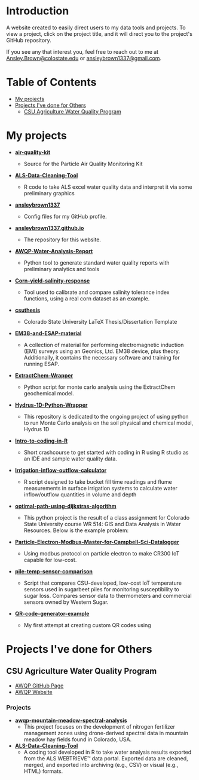 # Introduction
A website created to easily direct users to my data tools and projects. To view a project, click on the project title, and it will direct you to the project's GitHub repository.


If you see any that interest you, feel free to reach out to me at [Ansley.Brown@colostate.edu](mailto:Ansley.Brown@colostate.edu) or [ansleybrown1337@gmail.com](mailto:ansleybrown1337@gmail.com).

# Table of Contents
- [My projects](#my-projects)
- [Projects I've done for Others](#projects-ive-done-for-others)
  - [CSU Agriculture Water Quality Program](#csu-agriculture-water-quality-program)

# My projects
- **[air-quality-kit](https://github.com/ansleybrown1337/air-quality-kit)**
  - Source for the Particle Air Quality Monitoring Kit
- **[ALS-Data-Cleaning-Tool](https://github.com/ansleybrown1337/ALS-Data-Cleaning-Tool)**
  - R code to take ALS excel water quality data and interpret it via some preliminary graphics
- **[ansleybrown1337](https://github.com/ansleybrown1337/ansleybrown1337)**
  - Config files for my GitHub profile.
- **[ansleybrown1337.github.io](https://github.com/ansleybrown1337/ansleybrown1337.github.io)**
  - The repository for this website.
- **[AWQP-Water-Analysis-Report](https://github.com/ansleybrown1337/AWQP-Water-Analysis-Report)**
  - Python tool to generate standard water quality reports with preliminary analytics and tools
- **[Corn-yield-salinity-response](https://github.com/ansleybrown1337/Corn-yield-salinity-response)**
  - Tool used to calibrate and compare salinity tolerance index functions, using a real corn dataset as an example.
- **[csuthesis](https://github.com/ansleybrown1337/csuthesis)**
  - Colorado State University LaTeX Thesis/Dissertation Template
- **[EM38-and-ESAP-material](https://github.com/ansleybrown1337/EM38-and-ESAP-material)**
  - A collection of material for performing electromagnetic induction (EMI) surveys using an Geonics, Ltd. EM38 device, plus theory. Additionally, it contains the necessary software and training for running ESAP.
- **[ExtractChem-Wrapper](https://github.com/ansleybrown1337/ExtractChem-Wrapper)**
  - Python script for monte carlo analysis using the ExtractChem geochemical model.
- **[Hydrus-1D-Python-Wrapper](https://github.com/ansleybrown1337/Hydrus-1D-Python-Wrapper)**
  - This repository is dedicated to the ongoing project of using python to run Monte Carlo analysis on the soil physical and chemical model, Hydrus 1D

- **[Intro-to-coding-in-R](https://github.com/ansleybrown1337/Intro-to-coding-in-R)**
  - Short crashcourse to get started with coding in R using R studio as an IDE and sample water quality data.
- **[Irrigation-inflow-outflow-calculator](https://github.com/ansleybrown1337/Irrigation-inflow-outflow-calculator)**
  - R script designed to take bucket fill time readings and flume measurements in surface irrigation systems to calculate water inflow/outflow quantities in volume and depth

- **[optimal-path-using-dijkstras-algorithm](https://github.com/ansleybrown1337/optimal-path-using-dijkstras-algorithm)**
  - This python project is the result of a class assignment for Colorado State University course WR 514: GIS and Data Analysis in Water Resources. Below is the example problem:
- **[Particle-Electron-Modbus-Master-for-Campbell-Sci-Datalogger](https://github.com/ansleybrown1337/Particle-Electron-Modbus-Master-for-Campbell-Sci-Datalogger)**
  - Using modbus protocol on particle electron to make CR300 IoT capable for low-cost.
- **[pile-temp-sensor-comparison](https://github.com/ansleybrown1337/pile-temp-sensor-comparison)**
  - Script that compares CSU-developed, low-cost IoT temperature sensors used in sugarbeet piles for monitoring susceptibility to sugar loss. Compares sensor data to thermometers and commercial sensors owned by Western Sugar.  
- **[QR-code-generator-example](https://github.com/ansleybrown1337/QR-code-generator-example)**
  - My first attempt at creating custom QR codes using

# Projects I've done for Others

## CSU Agriculture Water Quality Program
- [AWQP GitHub Page](https://github.com/CSU-Agricultural-Water-Quality-Program)
- [AWQP Website](https://waterquality.colostate.edu/)

### Projects
- **[awqp-mountain-meadow-spectral-analysis](https://github.com/CSU-Agricultural-Water-Quality-Program/awqp-mountain-meadow-spectral-analysis)**
  - This project focuses on the development of nitrogen fertilizer management zones using drone-derived spectral data 
in mountain meadow hay fields found in Colorado, USA.
- **[ALS-Data-Cleaning-Tool](https://github.com/CSU-Agricultural-Water-Quality-Program/ALS-Data-Cleaning-Tool)**      
  - A coding tool developed in R to take water analysis results exported from the ALS WEBTRIEVE™ data portal. Exported data are cleaned, merged, and exported into archiving (e.g., CSV) or visual (e.g., HTML) formats.